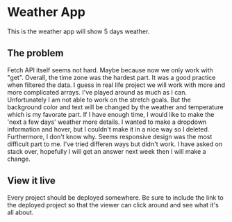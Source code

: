 # Weather App

This is the weather app will show 5 days weather. 

## The problem

Fetch API itself seems not hard. Maybe because now we only work with "get". Overall, the time zone was the hardest part. It was a good practice when filtered the data. I guess in real life project we will work with more and more complicated arrays. I've played around as much as I can. Unfortunately I am not able to work on the stretch goals. But the background color and text will be changed by the weather and temperature which is my favorate part. If I have enough time, I would like to make the 'next a few days' weather more details. I wanted to make a dropdown information and hover, but I couldn't make it in a nice way so I deleted. Furthermore, I don't know why. Seems responsive design was the most difficult part to me. I've tried differen ways but didn't work. I have asked on stack over, hopefully I will get an answer next week then I will make a change. 

## View it live

Every project should be deployed somewhere. Be sure to include the link to the deployed project so that the viewer can click around and see what it's all about.
